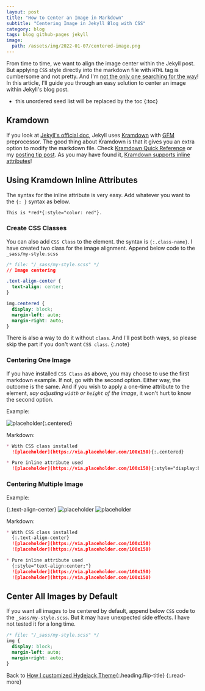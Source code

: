 ```yaml
---
layout: post
title: "How to Center an Image in Markdown"
subtitle: "Centering Image in Jekyll Blog with CSS"
category: blog
tags: blog github-pages jekyll
image:
  path: /assets/img/2022-01-07/centered-image.png
---
```


From time to time, we want to align the image center within the Jekyll post. But applying `CSS` style directly into the
markdown file with `HTML` tag is cumbersome and not pretty. And I'm [not the only one searching for the way]!
In this article, I'll guide you through an easy solution to center an image within Jekyll's blog post.

[not the only one searching for the way]: https://stackoverflow.com/questions/23819197/jekyll-blog-post-centering-images

<!--more-->

* this unordered seed list will be replaced by the toc
{:toc}

## Kramdown

If you look at [Jekyll's official doc], Jekyll uses [Kramdown] with [GFM] preprocessor. The good thing about Kramdown is
that it gives you an extra option to modify the markdown file. Check [Kramdown Quick Reference] or my
[posting tip post]. As you may have found it, [Kramdown supports inline attributes]!

[Jekyll's official doc]: https://jekyllrb.com/docs/configuration/markdown/
[Kramdown]: https://kramdown.gettalong.org/quickref.html
[GFM]: https://github.com/kramdown/parser-gfm
[Kramdown Quick Reference]: https://kramdown.gettalong.org/quickref.html
[posting tip post]: https://lazyren.github.io/devlog/hydejack-post-writing-tips-tricks.html
[Kramdown supports inline attributes]: https://kramdown.gettalong.org/quickref.html#inline-attributes

## Using Kramdown Inline Attributes

The syntax for the inline attribute is very easy. Add whatever you want to the `{: }` syntax as below.

```markdown
This is *red*{:style="color: red"}.
```

### Create CSS Classes

You can also add `CSS Class` to the element. the syntax is `{:.class-name}`. I have created two class for the image
alignment. Append below code to the `_sass/my-style.scss`

```css
/* file: "/_sass/my-style.scss" */
// Image centering

.text-align-center {
  text-align: center;
}

img.centered {
  display: block;
  margin-left: auto;
  margin-right: auto;
}
```

There is also a way to do it without `class`. And I'll post both ways, so please skip the part if you don't want
`CSS class`.
{:.note}

### Centering One Image

If you have installed `CSS Class` as above, you may choose to use the first markdown example. If not, go with the second
option. Either way, the outcome is the same. And if you wish to apply a one-time attribute to the element, *say
adjusting `width` or `height` of the image*, it won't hurt to know the second option.

Example:

![placeholder](https://via.placeholder.com/100x150){:.centered}

Markdown:

```markdown
* With CSS class installed
  ![placeholder](https://via.placeholder.com/100x150){:.centered}

* Pure inline attribute used
  ![placeholder](https://via.placeholder.com/100x150){:style="display:block; margin-left:auto; margin-right:auto"}
```

### Centering Multiple Image

Example:

{:.text-align-center}
![placeholder](https://via.placeholder.com/100x150)
![placeholder](https://via.placeholder.com/100x150)

Markdown:

```markdown
* With CSS class installed
  {:.text-align-center}
  ![placeholder](https://via.placeholder.com/100x150)
  ![placeholder](https://via.placeholder.com/100x150)

* Pure inline attribute used
  {:style="text-align:center;"}
  ![placeholder](https://via.placeholder.com/100x150)
  ![placeholder](https://via.placeholder.com/100x150)
```

## Center All Images by Default

If you want all images to be centered by default, append below `CSS` code to the `_sass/my-style.scss`. But it may have
unexpected side effects. I have not tested it for a long time.

```css
/* file: "/_sass/my-style.scss" */
img {
  display: block;
  margin-left: auto;
  margin-right: auto;
}
```

Back to [How I customized Hydejack Theme](how-i-customized-hydejack-theme){:.heading.flip-title}
{:.read-more}
